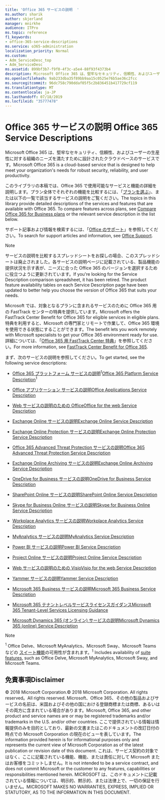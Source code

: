 ```yaml
---
title: 'Office 365 サービスの説明  '
ms.author: sharik
author: skjerland
manager: mnirkhe
audience: ITPro
ms.topic: reference
f1_keywords:
- office-365-service-descriptions
ms.service: o365-administration
localization_priority: Normal
ms.custom:
- Adm_ServiceDesc_top
- Adm_ServiceDesc
ms.assetid: 899bf3b7-f9f0-4f3c-a5e4-88f93f4373b4
description: Microsoft Office 365 は、堅牢なセキュリティ、信頼性、およびユーザーの生産性に対する組織のニーズを満たすために設計されたクラウドベースのサービスです。
ms.openlocfilehash: 9ab233dba35f89bb9aa15c0525e76b5ae36c2fcc
ms.sourcegitcommit: 96dc758c790ddaf05f5c2b836451b417729cf119
ms.translationtype: MT
ms.contentlocale: ja-JP
ms.lasthandoff: 07/18/2019
ms.locfileid: "35777478"
---
```

# <a name="office-365-service-descriptions"></a><span data-ttu-id="ef652-103">Office 365 サービスの説明 </span><span class="sxs-lookup"><span data-stu-id="ef652-103">Office 365 Service Descriptions</span></span> 

<span data-ttu-id="ef652-104">Microsoft Office 365 は、堅牢なセキュリティ、信頼性、およびユーザーの生産性に対する組織のニーズを満たすために設計されたクラウドベースのサービスです。</span><span class="sxs-lookup"><span data-stu-id="ef652-104">Microsoft Office 365 is a cloud-based service that is designed to help meet your organization's needs for robust security, reliability, and user productivity.</span></span> 
  
<span data-ttu-id="ef652-p101">このライブラリの本稿では、Office 365 で使用可能なサービスと機能の詳細を説明します。プラン全体でそれぞれの機能を比較するには、「[プランを選ぶ](http://go.microsoft.com/fwlink/?LinkID=799177&amp;clcid=0x409)」、または以下の一覧で該当するサービスの説明をご覧ください。</span><span class="sxs-lookup"><span data-stu-id="ef652-p101">The topics in this library provide detailed descriptions of the services and features that are available with Office 365. To compare features across plans, see [Compare Office 365 for Business plans](http://go.microsoft.com/fwlink/?LinkID=799177&amp;clcid=0x409) or the relevant service description in the list below.</span></span> 
  
<span data-ttu-id="ef652-107">サポート記事および情報を検索するには、「[Office のサポート](https://support.office.com/)」を参照してください。</span><span class="sxs-lookup"><span data-stu-id="ef652-107">To search for support articles and information, see [Office Support](https://support.office.com/).</span></span>
  
> [!NOTE]
> <span data-ttu-id="ef652-p102">サービスの説明を比較するスプレッドシートをお探しの場合、このスプレッドシートは廃止されました。各サービスの説明ページに記載されている、製品機能の提供状況を示す表が、ニーズに合った Office 365 のバージョンを選択するために役立つように更新されています。</span><span class="sxs-lookup"><span data-stu-id="ef652-p102">If you're looking for the Service Description comparison spreadsheet, it has been retired. The product feature availability tables on each Service Description page have been updated to better help you choose the version of Office 365 that suits your needs.</span></span> 
  
<span data-ttu-id="ef652-110">Microsoft では、対象となるプランに含まれるサービスのために Office 365 用の FastTrack センターの特典を提供しています。</span><span class="sxs-lookup"><span data-stu-id="ef652-110">Microsoft offers the FastTrack Center Benefit for Office 365 for eligible services in eligible plans.</span></span> <span data-ttu-id="ef652-111">特典を利用すると、Microsoft の専門家とリモートで作業して、Office 365 環境を使用できる状態にすることができます。</span><span class="sxs-lookup"><span data-stu-id="ef652-111">The benefit lets you work remotely with Microsoft specialists to get your Office 365 environment ready for use.</span></span> <span data-ttu-id="ef652-112">詳細については、「[Office 365 用 FastTrack Center 特典](https://docs.microsoft.com/fasttrack/O365-fasttrack-benefit-for-office-365)」を参照してください。</span><span class="sxs-lookup"><span data-stu-id="ef652-112">For more information, see [FastTrack Center Benefit for Office 365](https://docs.microsoft.com/fasttrack/O365-fasttrack-benefit-for-office-365).</span></span>
  
<span data-ttu-id="ef652-113">まず、次のサービスの説明を参照してください。</span><span class="sxs-lookup"><span data-stu-id="ef652-113">To get started, see the following service descriptions:</span></span>
  
- <span data-ttu-id="ef652-114">[Office 365 プラットフォーム サービスの説明](office-365-platform-service-description/office-365-platform-service-description.md)<sup>1</sup></span><span class="sxs-lookup"><span data-stu-id="ef652-114">[Office 365 Platform Service Description](office-365-platform-service-description/office-365-platform-service-description.md)<sup>1</sup></span></span>
    
- [<span data-ttu-id="ef652-115">Office アプリケーション サービスの説明</span><span class="sxs-lookup"><span data-stu-id="ef652-115">Office Applications Service Description</span></span>](office-applications-service-description/office-applications-service-description.md)
    
- [<span data-ttu-id="ef652-116">Web サービスの説明のための Office</span><span class="sxs-lookup"><span data-stu-id="ef652-116">Office for the web Service Description</span></span>](office-online-service-description/office-online-service-description.md)
    
- [<span data-ttu-id="ef652-117">Exchange Online サービスの説明</span><span class="sxs-lookup"><span data-stu-id="ef652-117">Exchange Online Service Description</span></span>](exchange-online-service-description/exchange-online-service-description.md)
    
- [<span data-ttu-id="ef652-118">Exchange Online Protection サービスの説明</span><span class="sxs-lookup"><span data-stu-id="ef652-118">Exchange Online Protection Service Description</span></span>](exchange-online-protection-service-description/exchange-online-protection-service-description.md)
    
- [<span data-ttu-id="ef652-119">Office 365 Advanced Threat Protection サービスの説明</span><span class="sxs-lookup"><span data-stu-id="ef652-119">Office 365 Advanced Threat Protection Service Description</span></span>](office-365-advanced-threat-protection-service-description.md)
    
- [<span data-ttu-id="ef652-120">Exchange Online Archiving サービスの説明</span><span class="sxs-lookup"><span data-stu-id="ef652-120">Exchange Online Archiving Service Description</span></span>](exchange-online-archiving-service-description/exchange-online-archiving-service-description.md)
    
- [<span data-ttu-id="ef652-121">OneDrive for Business サービスの説明</span><span class="sxs-lookup"><span data-stu-id="ef652-121">OneDrive for Business Service Description</span></span>](onedrive-for-business-service-description.md)
    
- [<span data-ttu-id="ef652-122">SharePoint Online サービスの説明</span><span class="sxs-lookup"><span data-stu-id="ef652-122">SharePoint Online Service Description</span></span>](sharepoint-online-service-description/sharepoint-online-service-description.md)
    
- [<span data-ttu-id="ef652-123">Skype for Business Online サービスの説明</span><span class="sxs-lookup"><span data-stu-id="ef652-123">Skype for Business Online Service Description</span></span>](skype-for-business-online-service-description/skype-for-business-online-service-description.md)
    
- [<span data-ttu-id="ef652-124">Workplace Analytics サービスの説明</span><span class="sxs-lookup"><span data-stu-id="ef652-124">Workplace Analytics Service Description</span></span>](workplace-analytics-service-description.md)

- [<span data-ttu-id="ef652-125">MyAnalytics サービスの説明</span><span class="sxs-lookup"><span data-stu-id="ef652-125">MyAnalytics Service Description</span></span>](mya-service-description.md)
    
- [<span data-ttu-id="ef652-126">Power BI サービスの説明</span><span class="sxs-lookup"><span data-stu-id="ef652-126">Power BI Service Description</span></span>](power-bi-service-description.md)
    
- [<span data-ttu-id="ef652-127">Project Online サービスの説明</span><span class="sxs-lookup"><span data-stu-id="ef652-127">Project Online Service Description</span></span>](project-online-service-description/project-online-service-description.md)
    
- [<span data-ttu-id="ef652-128">Web サービスの説明のための Visio</span><span class="sxs-lookup"><span data-stu-id="ef652-128">Visio for the web Service Description</span></span>](visio-online-service-description/visio-online-service-description.md)
    
- [<span data-ttu-id="ef652-129">Yammer サービスの説明</span><span class="sxs-lookup"><span data-stu-id="ef652-129">Yammer Service Description</span></span>](yammer-service-description/yammer-service-description.md)

- [<span data-ttu-id="ef652-130">Microsoft 365 Business サービスの説明</span><span class="sxs-lookup"><span data-stu-id="ef652-130">Microsoft 365 Business Service Description</span></span>](microsoft-365-service-descriptions/microsoft-365-business-service-description.md)

- [<span data-ttu-id="ef652-131">Microsoft 365 テナントレベルサービスライセンスガイダンス</span><span class="sxs-lookup"><span data-stu-id="ef652-131">Microsoft 365 Tenant-Level Services Licensing Guidance</span></span>](microsoft-365-service-descriptions/microsoft-365-tenantlevel-services-licensing-guidance.md)
    
- [<span data-ttu-id="ef652-132">Microsoft Dynamics 365 (オンライン) サービスの説明</span><span class="sxs-lookup"><span data-stu-id="ef652-132">Microsoft Dynamics 365 (online) Service Description</span></span>](microsoft-dynamics-365-online-service-description.md)
    
> [!NOTE]
> <span data-ttu-id="ef652-133"><sup>1</sup> Office Delve、Microsoft MyAnalytics、Microsoft Sway、Microsoft Teams などの [スイート機能](https://technet.microsoft.com/EN-US/library/office-365-suite-features.aspx)の可用性が含まれます。</span><span class="sxs-lookup"><span data-stu-id="ef652-133"><sup>1</sup> Includes availability of [suite features](https://technet.microsoft.com/EN-US/library/office-365-suite-features.aspx), such as Office Delve, Microsoft MyAnalytics, Microsoft Sway, and Microsoft Teams.</span></span> 
  
## <a name="disclaimer"></a><span data-ttu-id="ef652-134">免責事項</span><span class="sxs-lookup"><span data-stu-id="ef652-134">Disclaimer</span></span>

<span data-ttu-id="ef652-135">© 2018 Microsoft Corporation.</span><span class="sxs-lookup"><span data-stu-id="ef652-135">© 2018 Microsoft Corporation.</span></span> <span data-ttu-id="ef652-136">All rights reserved。</span><span class="sxs-lookup"><span data-stu-id="ef652-136">All rights reserved.</span></span> <span data-ttu-id="ef652-137">Microsoft、Office 365、その他の製品およびサービスの名前は、米国およびその他の国における登録商標または商標、あるいはその両方に含まれている場合があります。</span><span class="sxs-lookup"><span data-stu-id="ef652-137">Microsoft, Office 365, and other product and service names are or may be registered trademarks and/or trademarks in the U.S. and/or other countries.</span></span> <span data-ttu-id="ef652-138">ここで提供されている情報は情報提供のみを目的としており、最新の文書またはこのドキュメントの改訂日付の時点での Microsoft Corporation の現在のビューを表しています。</span><span class="sxs-lookup"><span data-stu-id="ef652-138">The information provided herein is for informational purposes only and represents the current view of Microsoft Corporation as of the latest publication or revision date of this document.</span></span> <span data-ttu-id="ef652-139">これは、サービス契約の対象ではなく、ここに記載されている機能、機能、または責任に対して Microsoft またはお客様をコミットしません。</span><span class="sxs-lookup"><span data-stu-id="ef652-139">It is not intended to be a service contract, and does not commit Microsoft or the customer to any features, capabilities or responsibilities mentioned herein.</span></span> <span data-ttu-id="ef652-140">MICROSOFT は、このドキュメントに記載されている情報については、明示的、黙示的、または法律上で、一切の保証を行いません。</span><span class="sxs-lookup"><span data-stu-id="ef652-140">MICROSOFT MAKES NO WARRANTIES, EXPRESS, IMPLIED OR STATUTORY, AS TO THE INFORMATION IN THIS DOCUMENT.</span></span> 
  
